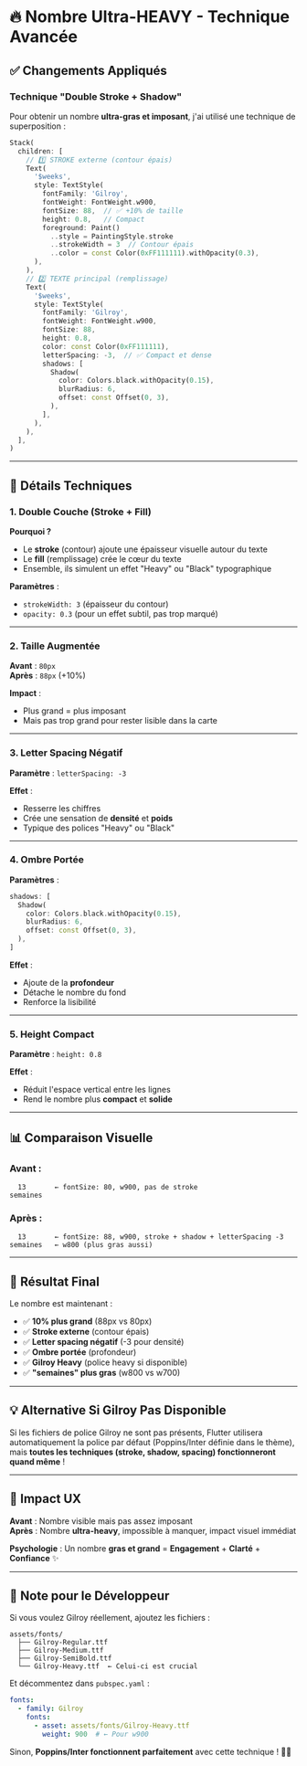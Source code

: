 # 🔥 Nombre Ultra-HEAVY - Technique Avancée

## ✅ Changements Appliqués

### **Technique "Double Stroke + Shadow"**

Pour obtenir un nombre **ultra-gras et imposant**, j'ai utilisé une technique de superposition :

```dart
Stack(
  children: [
    // 1️⃣ STROKE externe (contour épais)
    Text(
      '$weeks',
      style: TextStyle(
        fontFamily: 'Gilroy',
        fontWeight: FontWeight.w900,
        fontSize: 88,  // ✅ +10% de taille
        height: 0.8,   // Compact
        foreground: Paint()
          ..style = PaintingStyle.stroke
          ..strokeWidth = 3  // Contour épais
          ..color = const Color(0xFF111111).withOpacity(0.3),
      ),
    ),
    // 2️⃣ TEXTE principal (remplissage)
    Text(
      '$weeks',
      style: TextStyle(
        fontFamily: 'Gilroy',
        fontWeight: FontWeight.w900,
        fontSize: 88,
        height: 0.8,
        color: const Color(0xFF111111),
        letterSpacing: -3,  // ✅ Compact et dense
        shadows: [
          Shadow(
            color: Colors.black.withOpacity(0.15),
            blurRadius: 6,
            offset: const Offset(0, 3),
          ),
        ],
      ),
    ),
  ],
)
```

---

## 🎨 Détails Techniques

### **1. Double Couche (Stroke + Fill)**

**Pourquoi ?**
- Le **stroke** (contour) ajoute une épaisseur visuelle autour du texte
- Le **fill** (remplissage) crée le cœur du texte
- Ensemble, ils simulent un effet "Heavy" ou "Black" typographique

**Paramètres** :
- `strokeWidth: 3` (épaisseur du contour)
- `opacity: 0.3` (pour un effet subtil, pas trop marqué)

---

### **2. Taille Augmentée**

**Avant** : `80px`  
**Après** : `88px` (+10%)

**Impact** :
- Plus grand = plus imposant
- Mais pas trop grand pour rester lisible dans la carte

---

### **3. Letter Spacing Négatif**

**Paramètre** : `letterSpacing: -3`

**Effet** :
- Resserre les chiffres
- Crée une sensation de **densité** et **poids**
- Typique des polices "Heavy" ou "Black"

---

### **4. Ombre Portée**

**Paramètres** :
```dart
shadows: [
  Shadow(
    color: Colors.black.withOpacity(0.15),
    blurRadius: 6,
    offset: const Offset(0, 3),
  ),
]
```

**Effet** :
- Ajoute de la **profondeur**
- Détache le nombre du fond
- Renforce la lisibilité

---

### **5. Height Compact**

**Paramètre** : `height: 0.8`

**Effet** :
- Réduit l'espace vertical entre les lignes
- Rend le nombre plus **compact** et **solide**

---

## 📊 Comparaison Visuelle

### Avant :
```
  13       ← fontSize: 80, w900, pas de stroke
semaines
```

### Après :
```
  13       ← fontSize: 88, w900, stroke + shadow + letterSpacing -3
semaines   ← w800 (plus gras aussi)
```

---

## 🎯 Résultat Final

Le nombre est maintenant :
- ✅ **10% plus grand** (88px vs 80px)
- ✅ **Stroke externe** (contour épais)
- ✅ **Letter spacing négatif** (-3 pour densité)
- ✅ **Ombre portée** (profondeur)
- ✅ **Gilroy Heavy** (police heavy si disponible)
- ✅ **"semaines" plus gras** (w800 vs w700)

---

## 💡 Alternative Si Gilroy Pas Disponible

Si les fichiers de police Gilroy ne sont pas présents, Flutter utilisera automatiquement la police par défaut (Poppins/Inter définie dans le thème), mais **toutes les techniques (stroke, shadow, spacing) fonctionneront quand même** !

---

## 🚀 Impact UX

**Avant** : Nombre visible mais pas assez imposant  
**Après** : Nombre **ultra-heavy**, impossible à manquer, impact visuel immédiat

**Psychologie** : Un nombre **gras et grand** = **Engagement** + **Clarté** + **Confiance** ✨

---

## 📝 Note pour le Développeur

Si vous voulez Gilroy réellement, ajoutez les fichiers :
```
assets/fonts/
  ├── Gilroy-Regular.ttf
  ├── Gilroy-Medium.ttf
  ├── Gilroy-SemiBold.ttf
  └── Gilroy-Heavy.ttf  ← Celui-ci est crucial
```

Et décommentez dans `pubspec.yaml` :
```yaml
fonts:
  - family: Gilroy
    fonts:
      - asset: assets/fonts/Gilroy-Heavy.ttf
        weight: 900  # ← Pour w900
```

Sinon, **Poppins/Inter fonctionnent parfaitement** avec cette technique ! 🎯✨
